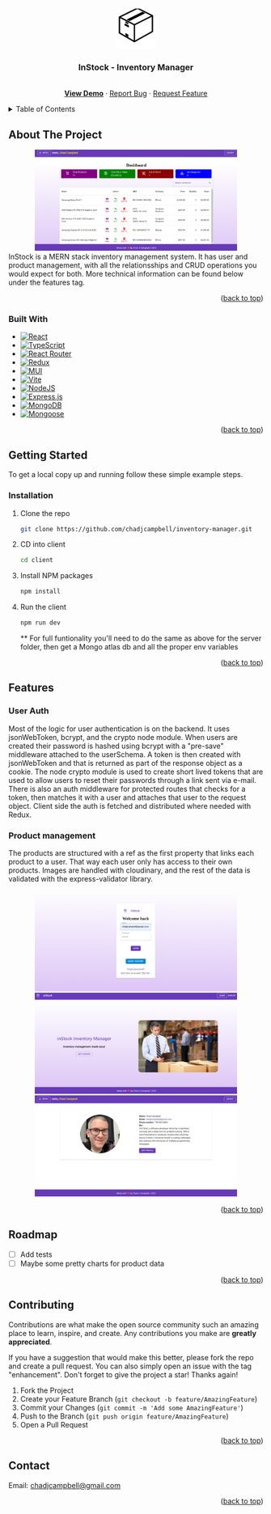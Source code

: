 <!-- Improved compatibility of back to top link: See: https://github.com/othneildrew/Best-README-Template/pull/73 -->

<a name="readme-top"></a>

<!--
*** Thanks for checking out the Best-README-Template. If you have a suggestion
*** that would make this better, please fork the repo and create a pull request
*** or simply open an issue with the tag "enhancement".
*** Don't forget to give the project a star!
*** Thanks again! Now go create something AMAZING! :D
-->

<!-- PROJECT SHIELDS -->
<!--
*** I'm using markdown "reference style" links for readability.
*** Reference links are enclosed in brackets [ ] instead of parentheses ( ).
*** See the bottom of this document for the declaration of the reference variables
*** for contributors-url, forks-url, etc. This is an optional, concise syntax you may use.
*** https://www.markdownguide.org/basic-syntax/#reference-style-links
-->

<!-- PROJECT LOGO -->
<br />
<div align="center">
  <a href="https://github.com/chadjcampbell/inventory-manager">
    <img src="client/public/favicon.svg" alt="Logo" width="80" height="80">
  </a>

<h3 align="center">InStock - Inventory Manager</h3>

  <p align="center">
    <br />
    <a target='_blank' href="https://instock-three.vercel.app/"><strong>View Demo</strong></a>
    ·
    <a href="https://github.com/chadjcampbell/inventory-manager/issues">Report Bug</a>
    ·
    <a href="https://github.com/chadjcampbell/inventory-manager/issues">Request Feature</a>
  </p>
</div>

<!-- TABLE OF CONTENTS -->
<details>
  <summary>Table of Contents</summary>
  <ol>
    <li>
      <a href="#about-the-project">About The Project</a>
      <ul>
        <li><a href="#built-with">Built With</a></li>
      </ul>
    </li>
    <li>
      <a href="#getting-started">Getting Started</a>
      <ul>
        <li><a href="#installation">Installation</a></li>
      </ul>
    </li>
    <li><a href="#features">Features</a></li>
    <li><a href="#roadmap">Roadmap</a></li>
    <li><a href="#contributing">Contributing</a></li>
    <li><a href="#contact">Contact</a></li>
  </ol>
</details>

<!-- ABOUT THE PROJECT -->

## About The Project

<div align="center">
    <img src="screenshots/instock1.png" alt="Screenshot" width="400" height="200">
</div>
InStock is a MERN stack inventory management system. It has user and product management, with all the relationsships and CRUD operations you would expect for both. More technical information can be found below under the features tag.

<p align="right">(<a href="#readme-top">back to top</a>)</p>

### Built With

- [![React][react.js]][react-url]
- [![TypeScript](https://img.shields.io/badge/typescript-%23007ACC.svg?style=for-the-badge&logo=typescript&logoColor=white)][typescript-url]
- [![React Router](https://img.shields.io/badge/React_Router-CA4245?style=for-the-badge&logo=react-router&logoColor=white)][router-url]
- [![Redux](https://img.shields.io/badge/redux-%23593d88.svg?style=for-the-badge&logo=redux&logoColor=white)][redux-url]
- [![MUI](https://img.shields.io/badge/MUI-%230081CB.svg?style=for-the-badge&logo=mui&logoColor=white)][mui-url]
- [![Vite](https://img.shields.io/badge/vite-%23646CFF.svg?style=for-the-badge&logo=vite&logoColor=white)][vite-url]
- [![NodeJS](https://img.shields.io/badge/node.js-6DA55F?style=for-the-badge&logo=node.js&logoColor=white)][node-url]
- [![Express.js](https://img.shields.io/badge/express.js-%23404d59.svg?style=for-the-badge&logo=express&logoColor=%2361DAFB)][express-url]
- [![MongoDB](https://img.shields.io/badge/MongoDB-%234ea94b.svg?style=for-the-badge&logo=mongodb&logoColor=white)][mongo-url]
- [![Mongoose](https://img.shields.io/badge/mongoose-%25234ea94b.svg?style=for-the-badge&logo=mongoose&logoColor=white&color=red)][mongoose-url]

<p align="right">(<a href="#readme-top">back to top</a>)</p>

<!-- GETTING STARTED -->

## Getting Started

To get a local copy up and running follow these simple example steps.

### Installation

1. Clone the repo
   ```sh
   git clone https://github.com/chadjcampbell/inventory-manager.git
   ```
2. CD into client

   ```sh
   cd client
   ```

3. Install NPM packages
   ```sh
   npm install
   ```
4. Run the client
   ```js
   npm run dev
   ```
   \*\* For full funtionality you'll need to do the same as above for the server folder, then get a Mongo atlas db and all the proper env variables

<p align="right">(<a href="#readme-top">back to top</a>)</p>

<!-- USAGE EXAMPLES -->

## Features

### User Auth

Most of the logic for user authentication is on the backend. It uses jsonWebToken, bcrypt, and the crypto node module. When users are created their password is hashed using bcrypt with a "pre-save" middleware attached to the userSchema. A token is then created with jsonWebToken and that is returned as part of the response object as a cookie. The node crypto module is used to create short lived tokens that are used to allow users to reset their passwords through a link sent via e-mail. There is also an auth middleware for protected routes that checks for a token, then matches it with a user and attaches that user to the request object. Client side the auth is fetched and distributed where needed with Redux.

### Product management

The products are structured with a ref as the first property that links each product to a user. That way each user only has access to their own products. Images are handled with cloudinary, and the rest of the data is validated with the express-validator library.

<div align="center">
    <img src="screenshots/instock2.png" alt="Screenshot" width="400" height="200">
    <img src="screenshots/instock3.png" alt="Screenshot" width="400" height="200">
    <img src="screenshots/instock4.png" alt="Screenshot" width="400" height="200">
</div>

<p align="right">(<a href="#readme-top">back to top</a>)</p>

<!-- ROADMAP -->

## Roadmap

- [ ] Add tests
- [ ] Maybe some pretty charts for product data

<p align="right">(<a href="#readme-top">back to top</a>)</p>

<!-- CONTRIBUTING -->

## Contributing

Contributions are what make the open source community such an amazing place to learn, inspire, and create. Any contributions you make are **greatly appreciated**.

If you have a suggestion that would make this better, please fork the repo and create a pull request. You can also simply open an issue with the tag "enhancement".
Don't forget to give the project a star! Thanks again!

1. Fork the Project
2. Create your Feature Branch (`git checkout -b feature/AmazingFeature`)
3. Commit your Changes (`git commit -m 'Add some AmazingFeature'`)
4. Push to the Branch (`git push origin feature/AmazingFeature`)
5. Open a Pull Request

<p align="right">(<a href="#readme-top">back to top</a>)</p>

<!-- CONTACT -->

## Contact

Email: chadjcampbell@gmail.com

<p align="right">(<a href="#readme-top">back to top</a>)</p>

<!-- MARKDOWN LINKS & IMAGES -->
<!-- https://www.markdownguide.org/basic-syntax/#reference-style-links -->

[linkedin-shield]: https://img.shields.io/badge/-LinkedIn-black.svg?style=for-the-badge&logo=linkedin&colorB=555
[linkedin-url]: https://linkedin.com/in/linkedin_username
[react.js]: https://img.shields.io/badge/React-20232A?style=for-the-badge&logo=react&logoColor=61DAFB
[react-url]: https://reactjs.org/
[bootstrap.com]: https://img.shields.io/badge/Bootstrap-563D7C?style=for-the-badge&logo=bootstrap&logoColor=white
[bootstrap-url]: https://getbootstrap.com
[framer-url]: (https://www.framer.com/motion/)
[typescript-url]: (https://www.typescriptlang.org/)
[router-url]: (https://reactrouter.com/en/main)
[jest-url]: (https://jestjs.io/)
[testing-url]: (https://testing-library.com/)
[chakra-url]: (https://chakra-ui.com/)
[vite-url]: (https://vitejs.dev/)
[firebase-url]: (https://firebase.google.com/)
[vitest-url]: (https://vitest.dev/)
[testing-libray-url]: (https://testing-library.com/)
[mui-url]: (https://mui.com/material-ui/getting-started/)
[node-url]: (https://nodejs.org/en/docs)
[express-url]: (https://expressjs.com/)
[mongo-url]: (https://www.mongodb.com/docs/)
[mongoose-url]: (https://mongoosejs.com/docs/)
[redux-url]: (https://redux-toolkit.js.org/introduction/getting-started)
